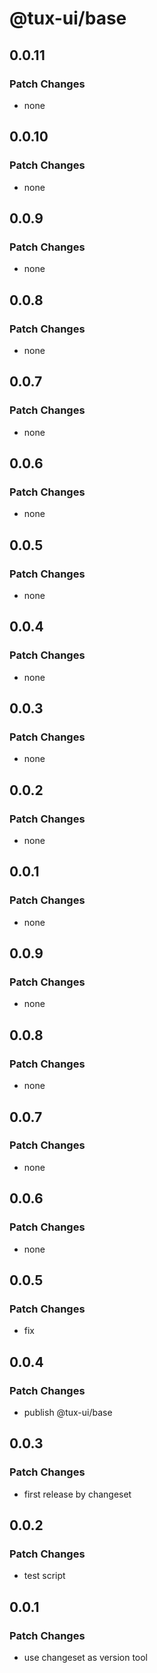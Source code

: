 # @tux-ui/base

## 0.0.11

### Patch Changes

- none

## 0.0.10

### Patch Changes

- none

## 0.0.9

### Patch Changes

- none

## 0.0.8

### Patch Changes

- none

## 0.0.7

### Patch Changes

- none

## 0.0.6

### Patch Changes

- none

## 0.0.5

### Patch Changes

- none

## 0.0.4

### Patch Changes

- none

## 0.0.3

### Patch Changes

- none

## 0.0.2

### Patch Changes

- none

## 0.0.1

### Patch Changes

- none

## 0.0.9

### Patch Changes

- none

## 0.0.8

### Patch Changes

- none

## 0.0.7

### Patch Changes

- none

## 0.0.6

### Patch Changes

- none

## 0.0.5

### Patch Changes

- fix

## 0.0.4

### Patch Changes

- publish @tux-ui/base

## 0.0.3

### Patch Changes

- first release by changeset

## 0.0.2

### Patch Changes

- test script

## 0.0.1

### Patch Changes

- use changeset as version tool
